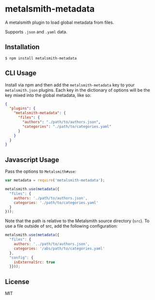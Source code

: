 
# metalsmith-metadata

  A metalsmith plugin to load global metadata from files.

  Supports `.json` and `.yaml` data.

## Installation

    $ npm install metalsmith-metadata

## CLI Usage

  Install via npm and then add the `metalsmith-metadata` key to your `metalsmith.json` plugins. Each key in the dictionary of options will be the key mixed into the global metadata, like so:

```json
{
  "plugins": {
    "metalsmith-metadata": {
      "files": {
        "authors": "./path/to/authors.json",
        "categories": "./path/to/categories.yaml"
      }
    }
  }
}
```

## Javascript Usage

  Pass the options to `Metalsmith#use`:

```js
var metadata = require('metalsmith-metadata');

metalsmith.use(metadata({
  "files": {
    authors: './path/to/authors.json',
    categories: './path/to/categories.yaml'
  }
}));
```

Note that the path is relative to the Metalsmith source directory (`src`). To use a file outside of src, add the following configuration:

```js
metalsmith.use(metadata({
  "files": {
    authors: '../path/to/authors.json',
    categories: '/abs/path/to/categories.yaml'
  },
  "config": {
    isExternalSrc: true
  }}));
```

## License

  MIT
